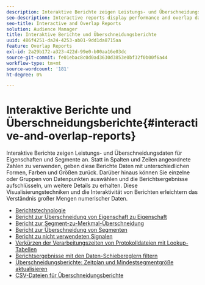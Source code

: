 ```yaml
---
description: Interaktive Berichte zeigen Leistungs- und Überschneidungsdaten für Eigenschaften und Segmente an. Statt in Spalten und Zeilen angeordnete Zahlen zu verwenden, geben diese Berichte Daten mit unterschiedlichen Formen, Farben und Größen zurück. Darüber hinaus können Sie einzelne oder Gruppen von Datenpunkten auswählen und die Berichtsergebnisse aufschlüsseln, um weitere Details zu erhalten. Diese Visualisierungstechniken und die Interaktivität von Berichten erleichtern das Verständnis großer Mengen numerischer Daten.
seo-description: Interactive reports display performance and overlap data for traits and segments. Instead of using numbers arranged in columns and rows, these reports return data using different shapes, colors, and sizes. Additionally, you can choose individual or groups of data points and drill down into the report results for more details. These visualization techniques and report interactivity help make large amounts of numeric data easier to understand.
seo-title: Interactive and Overlap Reports
solution: Audience Manager
title: Interaktive Berichte und Überschneidungsberichte
uuid: 486f4251-da24-4253-ab01-9dd1da8715aa
feature: Overlap Reports
exl-id: 2a29b172-a323-422d-99e0-b00aa16e03dc
source-git-commit: fe01ebac8c0d0ad3630d3853e0bf32f0b00f6a44
workflow-type: tm+mt
source-wordcount: '181'
ht-degree: 0%

---
```


# Interaktive Berichte und Überschneidungsberichte{#interactive-and-overlap-reports}

Interaktive Berichte zeigen Leistungs- und Überschneidungsdaten für Eigenschaften und Segmente an. Statt in Spalten und Zeilen angeordnete Zahlen zu verwenden, geben diese Berichte Daten mit unterschiedlichen Formen, Farben und Größen zurück. Darüber hinaus können Sie einzelne oder Gruppen von Datenpunkten auswählen und die Berichtsergebnisse aufschlüsseln, um weitere Details zu erhalten. Diese Visualisierungstechniken und die Interaktivität von Berichten erleichtern das Verständnis großer Mengen numerischer Daten.

+ [Berichtstechnologie](interactive-report-technology.md)
+ [Bericht zur Überschneidung von Eigenschaft zu Eigenschaft](trait-trait-overlap-report.md)
+ [Bericht zur Segment-zu-Merkmal-Überschneidung](segment-trait-overlap-report.md)
+ [Bericht zur Überschneidung von Segmenten](segment-segment-overlap-report.md)
+ [Bericht zu nicht verwendeten Signalen](unused-signals.md)
+ [Verkürzen der Verarbeitungszeiten von Protokolldateien mit Lookup-Tabellen](lookup-tables.md)
+ [Berichtsergebnisse mit den Daten-Schiebereglern filtern](data-sliders.md)
+ [Überschneidungsberichte: Zeitplan und Mindestsegmentgröße aktualisieren](overlap-minimum-segment-size.md)
+ [CSV-Dateien für Überschneidungsberichte](overlap-csv-files.md)

<!-- 

c_dynamic_reports.xml

 -->
